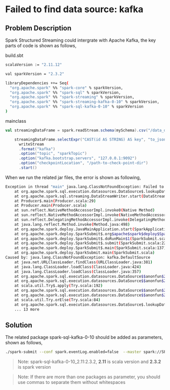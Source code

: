 # Failed to find data source: kafka

## Problem Description
Spark Structured Streaming could intergrate with Apache Kafka, the key parts of code is shown as follows,

build.sbt
```bash
scalaVersion := "2.11.12"

val sparkVersion = "2.3.2"

libraryDependencies ++= Seq(
  "org.apache.spark" %% "spark-core" % sparkVersion,
  "org.apache.spark" %% "spark-sql" % sparkVersion,
  "org.apache.spark" %% "spark-streaming" % sparkVersion,
  "org.apache.spark" %% "spark-streaming-kafka-0-10" % sparkVersion,
  "org.apache.spark" %% "spark-sql-kafka-0-10" % sparkVersion
)
```

mainclass
```scala
val streamingDataFrame = spark.readStream.schema(mySchema).csv("/data_dir/")

    streamingDataFrame.selectExpr("CAST(id AS STRING) AS key", "to_json(struct(*)) AS value").
      writeStream
      .format("kafka")
      .option("topic", "sparkTopic")
      .option("kafka.bootstrap.servers", "127.0.0.1:9092")
      .option("checkpointLocation", "/path-to-check-point-dir")
      .start()
```

When we run the related jar files, the error is shown as following,
```bash
Exception in thread "main" java.lang.ClassNotFoundException: Failed to find data source: kafka. Please find packages at http://spark.apache.org/third-party-projects.html
	at org.apache.spark.sql.execution.datasources.DataSource$.lookupDataSource(DataSource.scala:639)
	at org.apache.spark.sql.streaming.DataStreamWriter.start(DataStreamWriter.scala:283)
	at Producer$.main(Producer.scala:29)
	at Producer.main(Producer.scala)
	at sun.reflect.NativeMethodAccessorImpl.invoke0(Native Method)
	at sun.reflect.NativeMethodAccessorImpl.invoke(NativeMethodAccessorImpl.java:62)
	at sun.reflect.DelegatingMethodAccessorImpl.invoke(DelegatingMethodAccessorImpl.java:43)
	at java.lang.reflect.Method.invoke(Method.java:498)
	at org.apache.spark.deploy.JavaMainApplication.start(SparkApplication.scala:52)
	at org.apache.spark.deploy.SparkSubmit$.org$apache$spark$deploy$SparkSubmit$$runMain(SparkSubmit.scala:894)
	at org.apache.spark.deploy.SparkSubmit$.doRunMain$1(SparkSubmit.scala:198)
	at org.apache.spark.deploy.SparkSubmit$.submit(SparkSubmit.scala:228)
	at org.apache.spark.deploy.SparkSubmit$.main(SparkSubmit.scala:137)
	at org.apache.spark.deploy.SparkSubmit.main(SparkSubmit.scala)
Caused by: java.lang.ClassNotFoundException: kafka.DefaultSource
	at java.net.URLClassLoader.findClass(URLClassLoader.java:381)
	at java.lang.ClassLoader.loadClass(ClassLoader.java:424)
	at java.lang.ClassLoader.loadClass(ClassLoader.java:357)
	at org.apache.spark.sql.execution.datasources.DataSource$$anonfun$23$$anonfun$apply$15.apply(DataSource.scala:622)
	at org.apache.spark.sql.execution.datasources.DataSource$$anonfun$23$$anonfun$apply$15.apply(DataSource.scala:622)
	at scala.util.Try$.apply(Try.scala:192)
	at org.apache.spark.sql.execution.datasources.DataSource$$anonfun$23.apply(DataSource.scala:622)
	at org.apache.spark.sql.execution.datasources.DataSource$$anonfun$23.apply(DataSource.scala:622)
	at scala.util.Try.orElse(Try.scala:84)
	at org.apache.spark.sql.execution.datasources.DataSource$.lookupDataSource(DataSource.scala:622)
	... 13 more
```


## Solution
The related package spark-sql-kafka-0-10 should be added as parameters, shown as follows,

```bash
./spark-submit --conf spark.eventLog.enabled=false  --master spark://SPARK_URL --packages org.apache.spark:spark-sql-kafka-0-10_2.11:2.3.2,com.typesafe:config:1.3.2 structured_streaming_kafka_2.11-0.1.jar
```

> Note: spark-sql-kafka-0-10_2.11:2.3.2, **2.11** is scala version and **2.3.2** is spark version

> Note: If there are more than one packages as parameter, you should use commas to separate them without whitespaces